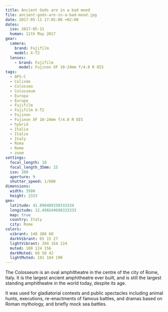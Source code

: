 ```yaml
---
title: Ancient Gods are in a bad mood
file: ancient-gods-are-in-a-bad-mood.jpg
date: 2017-05-11 17:05:00 +02:00
dates:
  iso: 2017-05-11
  human: 11th May 2017
gear:
  camera:
    brand: Fujifilm
    model: X-T2
  lenses:
    - brand: Fujifilm
      model: Fujinon XF 10-24mm f/4.0 R OIS
tags:
  - APS-C
  - Colisée
  - Colosseo
  - Colosseum
  - Europa
  - Europe
  - Fujifilm
  - Fujifilm X-T2
  - Fujinon
  - Fujinon XF 10-24mm f/4.0 R OIS
  - hybrid
  - Italia
  - Italie
  - Italy
  - Roma
  - Rome
  - zoom
settings:
  focal_length: 10
  focal_length_35mm: 15
  iso: 200
  aperture: 9
  shutter_speed: 1/600
dimensions:
  width: 3500
  height: 2333
geo:
  latitude: 41.890409158333334
  longitude: 12.490244698333333
  map: true
  country: Italy
  city: Rome
colors:
  vibrant: 140 108 60
  darkVibrant: 65 15 27
  lightVibrant: 204 164 124
  muted: 100 124 156
  darkMuted: 66 58 42
  lightMuted: 181 184 190
---
```


The Colosseum is an oval amphitheatre in the centre of the city of Rome, Italy. It is the largest ancient amphitheatre ever built, and is still the largest standing amphitheatre in the world today, despite its age.

It was used for gladiatorial contests and public spectacles including animal hunts, executions, re-enactments of famous battles, and dramas based on Roman mythology, and briefly mock sea battles.
